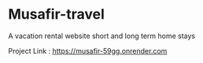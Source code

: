 # Musafir-travel
A vacation rental website
short and long term home stays

Project Link :
https://musafir-59gg.onrender.com
